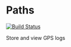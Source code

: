 # Paths

[![Build Status](https://travis-ci.org/carlgreen/paths.svg?branch=master)](https://travis-ci.org/carlgreen/paths)

Store and view GPS logs
